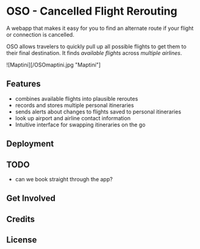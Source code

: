 OSO - Cancelled Flight Rerouting
================================

A webapp that makes it easy for you to find an alternate route if your flight or connection is cancelled.

OSO allows travelers to quickly pull up all possible flights to get them to their final destination. It finds *available flights* across *multiple airlines*.

![Maptini][/OSOmaptini.jpg "Maptini"]

Features
--------

- combines available flights into plausible reroutes
- records and stores multiple personal itineraries
- sends alerts about changes to flights saved to personal itineraries
- look up airport and airline contact information
- Intuitive interface for swapping itineraries on the go

Deployment
----------

TODO
----

- can we book straight through the app?

Get Involved
------------

Credits
-------

License
-------
